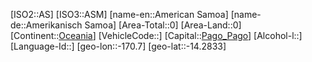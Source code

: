 ﻿---
location: [-14.2833,-170.7]
type: Country
tags:
- geo/Country

SpocWebEntityId: 26836
isDeleted: false
confidential: public

---
[ISO2::AS]
[ISO3::ASM]
[name-en::American Samoa]
[name-de::Amerikanisch Samoa]
[Area-Total::0]
[Area-Land::0]
[Continent::[Oceania](geo/Continent/Oceania.md)]
[VehicleCode::]
[Capital::[Pago_Pago](geo/Continent/Oceania/American_Samoa/Pago_Pago.md)]
[Alcohol-l::]
[Language-Id::]
[geo-lon::-170.7]
[geo-lat::-14.2833]

